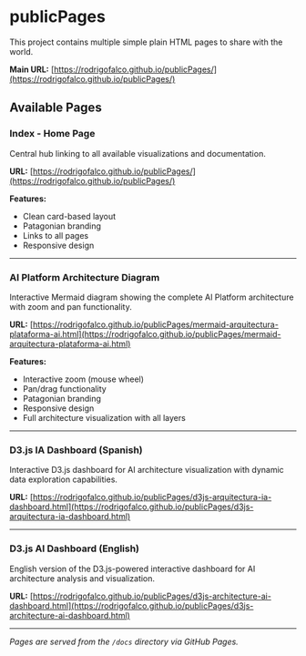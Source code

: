 # publicPages

This project contains multiple simple plain HTML pages to share with the world.

**Main URL:** [https://rodrigofalco.github.io/publicPages/](https://rodrigofalco.github.io/publicPages/)

## Available Pages

### Index - Home Page
Central hub linking to all available visualizations and documentation.

**URL:** [https://rodrigofalco.github.io/publicPages/](https://rodrigofalco.github.io/publicPages/)

**Features:**
- Clean card-based layout
- Patagonian branding
- Links to all pages
- Responsive design

---

### AI Platform Architecture Diagram
Interactive Mermaid diagram showing the complete AI Platform architecture with zoom and pan functionality.

**URL:** [https://rodrigofalco.github.io/publicPages/mermaid-arquitectura-plataforma-ai.html](https://rodrigofalco.github.io/publicPages/mermaid-arquitectura-plataforma-ai.html)

**Features:**
- Interactive zoom (mouse wheel)
- Pan/drag functionality
- Patagonian branding
- Responsive design
- Full architecture visualization with all layers

---

### D3.js IA Dashboard (Spanish)
Interactive D3.js dashboard for AI architecture visualization with dynamic data exploration capabilities.

**URL:** [https://rodrigofalco.github.io/publicPages/d3js-arquitectura-ia-dashboard.html](https://rodrigofalco.github.io/publicPages/d3js-arquitectura-ia-dashboard.html)

---

### D3.js AI Dashboard (English)
English version of the D3.js-powered interactive dashboard for AI architecture analysis and visualization.

**URL:** [https://rodrigofalco.github.io/publicPages/d3js-architecture-ai-dashboard.html](https://rodrigofalco.github.io/publicPages/d3js-architecture-ai-dashboard.html)

---

_Pages are served from the `/docs` directory via GitHub Pages._
